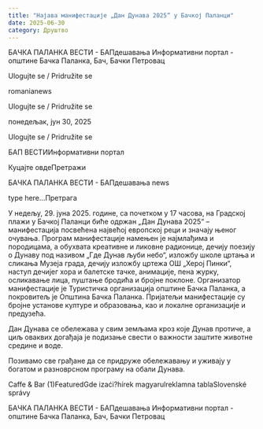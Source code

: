 ```yaml
---
title: "Најава манифестације „Дан Дунава 2025“ у Бачкој Паланци"
date: 2025-06-30
category: Друштво
---
```


БАЧКА ПАЛАНКА ВЕСТИ - БАПдешавања Информативни портал - општине Бачка Паланка, Бач, Бачки Петровац

Ulogujte se / Pridružite se

romanianews

Ulogujte se / Pridružite se

понедељак, јун 30, 2025

Ulogujte se / Pridružite se

БАП ВЕСТИИнформативни портал

Куцајте овдеПретражи

БАЧКА ПАЛАНКА ВЕСТИ - БАПдешавања news

type here...Претрага

У недељу, 29. јуна 2025. године, са почетком у 17 часова, на Градској плажи у Бачкој Паланци биће одржан „Дан Дунава 2025“ – манифестација посвећена највећој европској реци и значају њеног очувања.
Програм манифестације намењен је најмлађима и породицама, а обухвата креативне и ликовне радионице, дечију поезију о Дунаву под називом „Где Дунав љуби небо“, изложбу школе цртања и сликања Музеја града, дечију изложбу цртежа ОШ „Херој Пинки“, наступ дечијег хора и балетске тачке, анимације, пена журку, осликавање лица, пуштање бродића и бројне поклоне.
Организатор манифестације је Туристичка организација општине Бачка Паланка, а покровитељ је Општина Бачка Паланка. Пријатељи манифестације су бројне установе културе и образовања, као и локалне организације и предузећа.


Дан Дунава се обележава у свим земљама кроз које Дунав протиче, а циљ оваквих догађаја је подизање свести о важности заштите животне средине и воде.


Позивамо све грађане да се придруже обележавању и уживају у богатом и разноврсном програму на обали Дунава.

Caffe & Bar (1)FeaturedGde izaći?hírek magyarulreklamna tablaSlovenské správy

БАЧКА ПАЛАНКА ВЕСТИ - БАПдешавања Информативни портал - општине Бачка Паланка, Бач, Бачки Петровац
